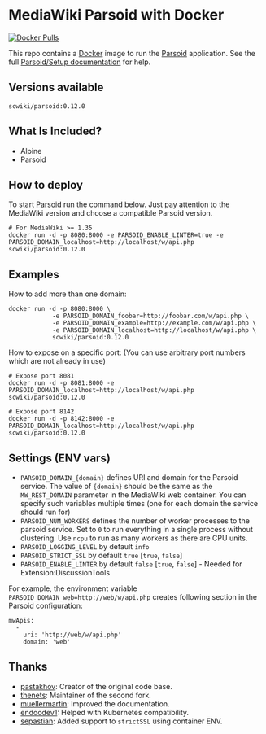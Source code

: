   # MediaWiki Parsoid with Docker

[![Docker Pulls](https://img.shields.io/docker/pulls/scwiki/parsoid.svg?style=flat-square)](https://hub.docker.com/r/scwiki/parsoid/)

This repo contains a [Docker](https://docs.docker.com/) image to run the [Parsoid](https://www.mediawiki.org/wiki/Parsoid) application. See the full [Parsoid/Setup documentation](https://www.mediawiki.org/wiki/Parsoid/Setup#Docker) for help.

## Versions available

`scwiki/parsoid:0.12.0`

## What Is Included?
- Alpine
- Parsoid

## How to deploy
To start [Parsoid](https://www.mediawiki.org/wiki/Parsoid) run the command below. Just pay attention to the MediaWiki version and choose a compatible Parsoid version.

```
# For MediaWiki >= 1.35
docker run -d -p 8080:8000 -e PARSOID_ENABLE_LINTER=true -e PARSOID_DOMAIN_localhost=http://localhost/w/api.php scwiki/parsoid:0.12.0
```

## Examples

How to add more than one domain:

```
docker run -d -p 8080:8000 \
            -e PARSOID_DOMAIN_foobar=http://foobar.com/w/api.php \
            -e PARSOID_DOMAIN_example=http://example.com/w/api.php \
            -e PARSOID_DOMAIN_localhost=http://localhost/w/api.php \
            scwiki/parsoid:0.12.0
```

How to expose on a specific port: (You can use arbitrary port numbers which are not already in use)

```
# Expose port 8081
docker run -d -p 8081:8000 -e PARSOID_DOMAIN_localhost=http://localhost/w/api.php scwiki/parsoid:0.12.0

# Expose port 8142
docker run -d -p 8142:8000 -e PARSOID_DOMAIN_localhost=http://localhost/w/api.php scwiki/parsoid:0.12.0
```

## Settings (ENV vars)

- `PARSOID_DOMAIN_{domain}` defines URI and domain for the Parsoid service. The value of `{domain}` should be the same as the `MW_REST_DOMAIN` parameter in the MediaWiki web container. You can specify such variables multiple times (one for each domain the service should run for)
- `PARSOID_NUM_WORKERS` defines the number of worker processes to the parsoid service. Set to `0` to run everything in a single process without clustering. Use `ncpu` to run as many workers as there are CPU units.
- `PARSOID_LOGGING_LEVEL` by default `info`
- `PARSOID_STRICT_SSL` by default `true` [`true`, `false`]
- `PARSOID_ENABLE_LINTER` by default `false` [`true`, `false`] - Needed for Extension:DiscussionTools

For example, the environment variable `PARSOID_DOMAIN_web=http://web/w/api.php` creates following section in the Parsoid configuration:
```
mwApis:
  -
    uri: 'http://web/w/api.php'
    domain: 'web'
```

## Thanks

- [pastakhov](https://github.com/pastakhov): Creator of the original code base.
- [thenets](https://github.com/thenets): Maintainer of the second fork.
- [muellermartin](https://github.com/muellermartin): Improved the documentation.
- [endoodev1](https://github.com/endoodev1): Helped with Kubernetes compatibility.
- [sepastian](https://github.com/sepastian): Added support to `strictSSL` using container ENV.
